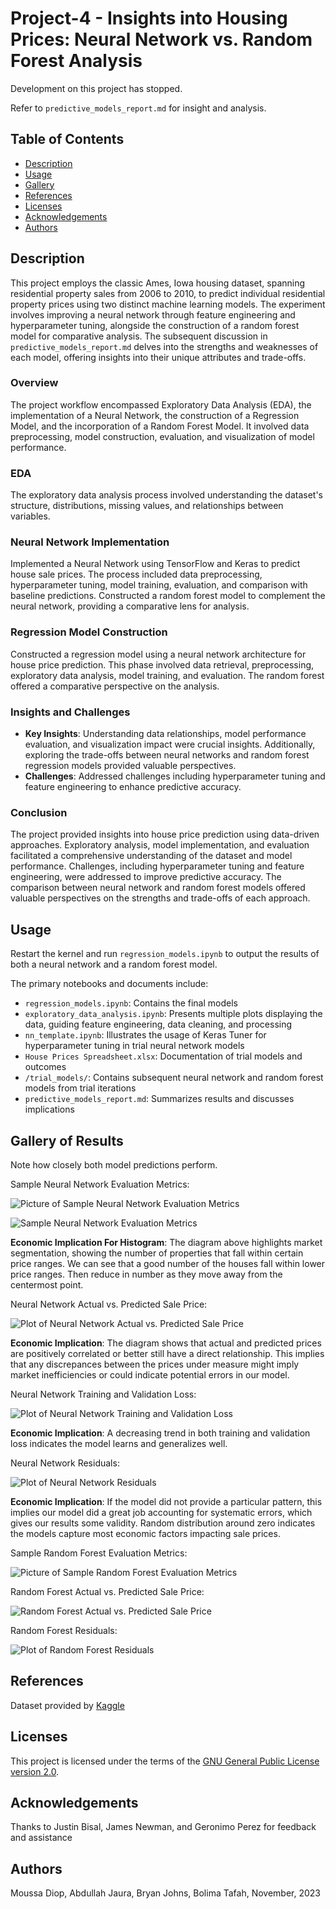 # Project-4 - Insights into Housing Prices: Neural Network vs. Random Forest Analysis

Development on this project has stopped.

Refer to `predictive_models_report.md` for insight and analysis.

## Table of Contents

- [Description](#description)
- [Usage](#usage)
- [Gallery](#gallery-of-results)
- [References](#references)
- [Licenses](#licenses)
- [Acknowledgements](#acknowledgements)
- [Authors](#authors)

## Description

This project employs the classic Ames, Iowa housing dataset, spanning residential property sales from 2006 to 2010, to predict individual residential property prices using two distinct machine learning models. The experiment involves improving a neural network through feature engineering and hyperparameter tuning, alongside the construction of a random forest model for comparative analysis. The subsequent discussion in `predictive_models_report.md` delves into the strengths and weaknesses of each model, offering insights into their unique attributes and trade-offs.

### Overview

The project workflow encompassed Exploratory Data Analysis (EDA), the implementation of a Neural Network, the construction of a Regression Model, and the incorporation of a Random Forest Model. It involved data preprocessing, model construction, evaluation, and visualization of model performance.

### EDA

The exploratory data analysis process involved understanding the dataset's structure, distributions, missing values, and relationships between variables.

### Neural Network Implementation

Implemented a Neural Network using TensorFlow and Keras to predict house sale prices. The process included data preprocessing, hyperparameter tuning, model training, evaluation, and comparison with baseline predictions. Constructed a random forest model to complement the neural network, providing a comparative lens for analysis.

### Regression Model Construction

Constructed a regression model using a neural network architecture for house price prediction. This phase involved data retrieval, preprocessing, exploratory data analysis, model training, and evaluation. The random forest offered a comparative perspective on the analysis.

### Insights and Challenges

- **Key Insights**: Understanding data relationships, model performance evaluation, and visualization impact were crucial insights. Additionally, exploring the trade-offs between neural networks and random forest regression models provided valuable perspectives.
- **Challenges**: Addressed challenges including hyperparameter tuning and feature engineering to enhance predictive accuracy.

### Conclusion

The project provided insights into house price prediction using data-driven approaches. Exploratory analysis, model implementation, and evaluation facilitated a comprehensive understanding of the dataset and model performance. Challenges, including hyperparameter tuning and feature engineering, were addressed to improve predictive accuracy. The comparison between neural network and random forest models offered valuable perspectives on the strengths and trade-offs of each approach.

## Usage

Restart the kernel and run `regression_models.ipynb` to output the results of both a neural network and a random forest model.

The primary notebooks and documents include:

- `regression_models.ipynb`: Contains the final models
- `exploratory_data_analysis.ipynb`: Presents multiple plots displaying the data, guiding feature engineering, data cleaning, and processing
- `nn_template.ipynb`: Illustrates the usage of Keras Tuner for hyperparameter tuning in trial neural network models
- `House Prices Spreadsheet.xlsx`: Documentation of trial models and outcomes
- `/trial_models/`: Contains subsequent neural network and random forest models from trial iterations
- `predictive_models_report.md`: Summarizes results and discusses implications

## Gallery of Results

Note how closely both model predictions perform.

Sample Neural Network Evaluation Metrics:

![Picture of Sample Neural Network Evaluation Metrics](/images/nn_results.png)

![Sample Neural Network Evaluation Metrics](/images/nn_residuals_hist.png)

**Economic Implication For Histogram**: The diagram above highlights market segmentation, showing the number of properties that fall within certain price ranges. We can see that a good number of the houses fall within lower price ranges. Then reduce in number as they move away from the centermost point.

Neural Network Actual vs. Predicted Sale Price:

![Plot of Neural Network Actual vs. Predicted Sale Price](/images/nn_scatter.png)

**Economic Implication**: The diagram shows that actual and predicted prices are positively correlated or better still have a direct relationship. This implies that any discrepances between the prices under measure might imply market inefficiencies or could indicate potential errors in our model.

Neural Network Training and Validation Loss:

![Plot of Neural Network Training and Validation Loss](/images/nn_loss.png)

**Economic Implication**: A decreasing trend in both training and validation loss indicates the model learns and generalizes well.

Neural Network Residuals:

![Plot of Neural Network Residuals](/images/nn_residuals.png)

**Economic Implication**: If the model did not provide a particular pattern, this implies our model did a great job accounting for systematic errors, which gives our results some validity. Random distribution around zero indicates the models capture most economic factors impacting sale prices.

Sample Random Forest Evaluation Metrics:

![Picture of Sample Random Forest Evaluation Metrics](/images/rf_results.png)

Random Forest Actual vs. Predicted Sale Price:

![Random Forest Actual vs. Predicted Sale Price](/images/rf_scatter.png)

Random Forest Residuals:

![Plot of Random Forest Residuals](/images/rf_residuals.png)

## References

Dataset provided by [Kaggle](https://www.kaggle.com/competitions/house-prices-advanced-regression-techniques)

## Licenses

This project is licensed under the terms of the [GNU General Public License version 2.0](https://www.gnu.org/licenses/old-licenses/gpl-2.0.en.html).

## Acknowledgements

Thanks to Justin Bisal, James Newman, and Geronimo Perez for feedback and assistance

## Authors

Moussa Diop, Abdullah Jaura, Bryan Johns, Bolima Tafah, November, 2023
